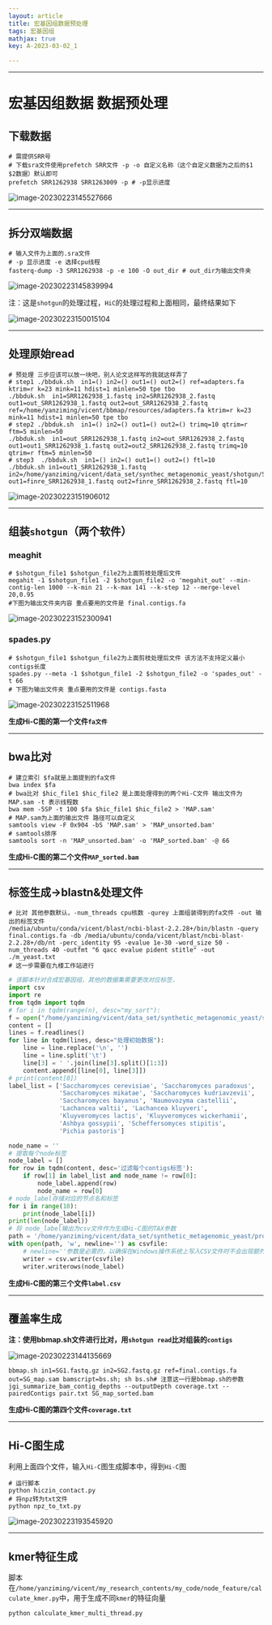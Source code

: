 ```yaml
---
layout: article
title: 宏基因组数据预处理
tags: 宏基因组
mathjax: true
key: A-2023-03-02_1

---
```


<!--more-->

***

# 宏基因组数据 数据预处理

## 下载数据

```shell
# 需提供SRR号
# 下载sra文件使用prefetch SRR文件 -p -o 自定义名称（这个自定义数据为之后的$1 $2数据）默认即可
prefetch SRR1262938 SRR1263009 -p # -p显示进度
```

![image-20230223145527666](https://vicent-picture-for-typora.oss-cn-beijing.aliyuncs.com/img_for_typora/image-20230223145527666.png)

***

## 拆分双端数据

```shell
# 输入文件为上面的.sra文件 
# -p 显示进度 -e 选择cpu线程
fasterq-dump -3 SRR1262938 -p -e 100 -O out_dir # out_dir为输出文件夹
```

![image-20230223145839994](https://vicent-picture-for-typora.oss-cn-beijing.aliyuncs.com/img_for_typora/image-20230223145839994.png)

注：这是`shotgun`的处理过程，`HiC`的处理过程和上面相同，最终结果如下

![image-20230223150015104](https://vicent-picture-for-typora.oss-cn-beijing.aliyuncs.com/img_for_typora/image-20230223150015104.png)

***

## 处理原始read

```shell
# 预处理 三步应该可以放一块吧，别人论文这样写的我就这样弄了
# step1 ./bbduk.sh  in1=() in2=() out1=() out2=() ref=adapters.fa ktrim=r k=23 mink=11 hdist=1 minlen=50 tpe tbo
./bbduk.sh  in1=SRR1262938_1.fastq in2=SRR1262938_2.fastq out1=out_SRR1262938_1.fastq out2=out_SRR1262938_2.fastq ref=/home/yanziming/vicent/bbmap/resources/adapters.fa ktrim=r k=23 mink=11 hdist=1 minlen=50 tpe tbo
# step2 ./bbduk.sh  in1=() in2=() out1=() out2=() trimq=10 qtrim=r ftm=5 minlen=50
./bbduk.sh  in1=out_SRR1262938_1.fastq in2=out_SRR1262938_2.fastq out1=out1_SRR1262938_1.fastq out2=out2_SRR1262938_2.fastq trimq=10 qtrim=r ftm=5 minlen=50
# step3  ./bbduk.sh  in1=() in2=() out1=() out2=() ftl=10
./bbduk.sh in1=out1_SRR1262938_1.fastq in2=/home/yanziming/vicent/data_set/synthec_metagenomic_yeast/shotgun/SRR1262938/out2_SRR1262938_2.fastq out1=finre_SRR1262938_1.fastq out2=finre_SRR1262938_2.fastq ftl=10
```

![image-20230223151906012](https://vicent-picture-for-typora.oss-cn-beijing.aliyuncs.com/img_for_typora/image-20230223151906012.png)

***

## 组装`shotgun`（两个软件）

### meaghit

```shell
# $shotgun_file1 $shotgun_file2为上面剪枝处理后文件
megahit -1 $shotgun_file1 -2 $shotgun_file2 -o 'megahit_out' --min-contig-len 1000 --k-min 21 --k-max 141 --k-step 12 --merge-level 20,0.95
#下图为输出文件夹内容 重点要用的文件是 final.contigs.fa
```

![image-20230223152300941](https://vicent-picture-for-typora.oss-cn-beijing.aliyuncs.com/img_for_typora/image-20230223152300941.png)

### spades.py

```shell
# $shotgun_file1 $shotgun_file2为上面剪枝处理后文件 该方法不支持定义最小contigs长度
spades.py --meta -1 $shotgun_file1 -2 $shotgun_file2 -o 'spades_out' -t 66
# 下图为输出文件夹 重点要用的文件是 contigs.fasta
```

![image-20230223152511968](https://vicent-picture-for-typora.oss-cn-beijing.aliyuncs.com/img_for_typora/image-20230223152511968.png)

**生成Hi-C图的第一个文件`fa文件`**

***

## bwa比对

```shell
# 建立索引 $fa就是上面提到的fa文件
bwa index $fa
# bwa比对 $hic_file1 $hic_file2 是上面处理得到的两个Hi-C文件 输出文件为MAP.sam -t 表示线程数
bwa mem -5SP -t 100 $fa $hic_file1 $hic_file2 > 'MAP.sam'
# MAP.sam为上面的输出文件 路径可以自定义
samtools view -F 0x904 -bS 'MAP.sam' > 'MAP_unsorted.bam'
# samtools排序
samtools sort -n 'MAP_unsorted.bam' -o 'MAP_sorted.bam' -@ 66
```

**生成Hi-C图的第二个文件`MAP_sorted.bam`**

***

## 标签生成->blastn&处理文件

```shell
# 比对 其他参数默认，-num_threads cpu核数 -qurey 上面组装得到的fa文件 -out 输出的标签文件
/media/ubuntu/conda/vicent/blast/ncbi-blast-2.2.28+/bin/blastn -query final.contigs.fa -db /media/ubuntu/conda/vicent/blast/ncbi-blast-2.2.28+/db/nt -perc_identity 95 -evalue 1e-30 -word_size 50 -num_threads 40 -outfmt "6 qacc evalue pident stitle" -out ./m_yeast.txt
# 这一步需要在九楼工作站进行
```

```python
# 该脚本针对合成宏基因组，其他的数据集需要更改对应标签，
import csv
import re
from tqdm import tqdm
# for i in tqdm(range(n), desc="my_sort"):
f = open("/home/yanziming/vicent/data_set/synthetic_metagenomic_yeast/shotgun/m_yeast.txt", 'r')
content = []
lines = f.readlines()
for line in tqdm(lines, desc="处理初始数据"):
    line = line.replace('\n', '')
    line = line.split('\t')
    line[3] = ' '.join(line[3].split()[1:3])
    content.append([line[0], line[3]])
# print(content[0])
label_list = ['Saccharomyces cerevisiae', 'Saccharomyces paradoxus',
              'Saccharomyces mikatae', 'Saccharomyces kudriavzevii',
              'Saccharomyces bayanus', 'Naumovozyma castellii',
              'Lachancea waltii', 'Lachancea kluyveri',
              'Kluyveromyces lactis', 'Kluyveromyces wickerhamii',
              'Ashbya gossypii', 'Scheffersomyces stipitis',
              'Pichia pastoris']

node_name = ''
# 提取每个node标签
node_label = []
for row in tqdm(content, desc='过滤每个contigs标签'):
    if row[1] in label_list and node_name != row[0]:
        node_label.append(row)
        node_name = row[0]
# node_label存储对应的节点名和标签
for i in range(10):
    print(node_label[i])
print(len(node_label))
# 将 node_label输出为csv文件作为生成Hi-C图的TAX参数
path = '/home/yanziming/vicent/data_set/synthetic_metagenomic_yeast/process_data/label.csv'
with open(path, 'w', newline='') as csvfile:
    # newline=''参数是必需的，以确保在Windows操作系统上写入CSV文件时不会出现额外的空行
    writer = csv.writer(csvfile)
    writer.writerows(node_label)
```

**生成Hi-C图的第三个文件`label.csv`**

***

## 覆盖率生成

**注：使用bbmap.sh文件进行比对，用`shotgun read`比对组装的`contigs`**

![image-20230223144135669](https://vicent-picture-for-typora.oss-cn-beijing.aliyuncs.com/img_for_typora/image-20230223144135669.png)

```shell
bbmap.sh in1=SG1.fastq.gz in2=SG2.fastq.gz ref=final.contigs.fa out=SG_map.sam bamscript=bs.sh; sh bs.sh# 注意这一行是bbmap.sh的参数
jgi_summarize_bam_contig_depths --outputDepth coverage.txt --pairedContigs pair.txt SG_map_sorted.bam
```

**生成Hi-C图的第四个文件`coverage.txt`**

***

## Hi-C图生成

利用上面四个文件，输入`Hi-C`图生成脚本中，得到`Hi-C`图

```shell
# 运行脚本
python hiczin_contact.py
# 将npz转为txt文件
python npz_to_txt.py
```

![image-20230223193545920](https://vicent-picture-for-typora.oss-cn-beijing.aliyuncs.com/img_for_typora/image-20230223193545920.png)

***

## kmer特征生成

脚本在`/home/yanziming/vicent/my_research_contents/my_code/node_feature/calculate_kmer.py`中，用于生成不同`kmer`的特征向量

```shell
python calculate_kmer_multi_thread.py
```



